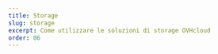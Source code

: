 ```yaml
---
title: Storage
slug: storage
excerpt: Come utilizzare le soluzioni di storage OVHcloud
order: 06
---
```

